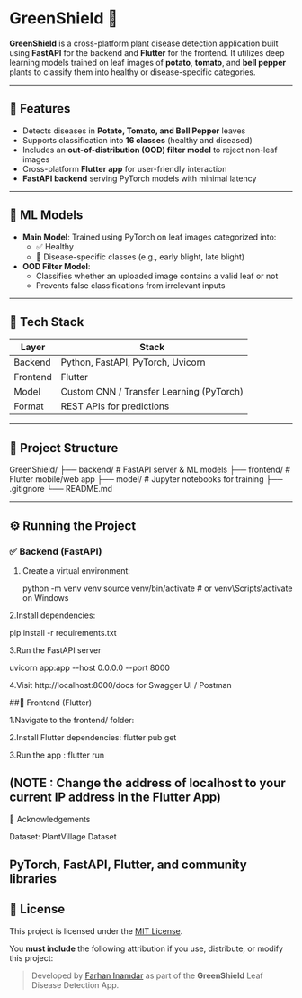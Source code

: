 # GreenShield 🌱

**GreenShield** is a cross-platform plant disease detection application built using **FastAPI** for the backend and **Flutter** for the frontend. It utilizes deep learning models trained on leaf images of **potato**, **tomato**, and **bell pepper** plants to classify them into healthy or disease-specific categories.

---

## 🚀 Features

- Detects diseases in **Potato, Tomato, and Bell Pepper** leaves
- Supports classification into **16 classes** (healthy and diseased)
- Includes an **out-of-distribution (OOD) filter model** to reject non-leaf images
- Cross-platform **Flutter app** for user-friendly interaction
- **FastAPI backend** serving PyTorch models with minimal latency

---

## 🧠 ML Models

- **Main Model**: Trained using PyTorch on leaf images categorized into:
  - ✅ Healthy
  - 🦠 Disease-specific classes (e.g., early blight, late blight)
- **OOD Filter Model**:
  - Classifies whether an uploaded image contains a valid leaf or not
  - Prevents false classifications from irrelevant inputs

---

## 🧱 Tech Stack

| Layer     | Stack                           |
|-----------|---------------------------------|
| Backend   | Python, FastAPI, PyTorch, Uvicorn |
| Frontend  | Flutter                         |
| Model     | Custom CNN / Transfer Learning (PyTorch) |
| Format    | REST APIs for predictions       |

---

## 📁 Project Structure

GreenShield/
├── backend/ # FastAPI server & ML models
├── frontend/ # Flutter mobile/web app
├── model/ # Jupyter notebooks for training
├── .gitignore
└── README.md


---

## ⚙️ Running the Project

### ✅ Backend (FastAPI)

1. Create a virtual environment:
    
   python -m venv venv
   source venv/bin/activate   # or venv\Scripts\activate on Windows


2.Install dependencies:

   pip install -r requirements.txt

3.Run the FastAPI server 

  uvicorn app:app --host 0.0.0.0 --port 8000

4.Visit http://localhost:8000/docs for Swagger UI / Postman 



##📱 Frontend (Flutter)

1.Navigate to the frontend/ folder:


2.Install Flutter dependencies:
flutter pub get

3.Run the app : 
flutter run

(NOTE : Change the address of localhost to your current IP address in the Flutter App)
---

🤝 Acknowledgements


Dataset: PlantVillage Dataset

PyTorch, FastAPI, Flutter, and community libraries
---

## 📜 License

This project is licensed under the [MIT License](./LICENSE).

You **must include** the following attribution if you use, distribute, or modify this project:

> Developed by [Farhan Inamdar](https://github.com/hey-farhan) as part of the **GreenShield** Leaf Disease Detection App.
